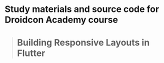 # Study materials and source code for **Droidcon Academy** course 
> # Building Responsive Layouts in Flutter   
